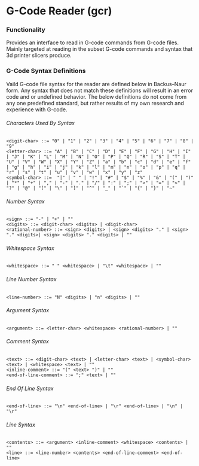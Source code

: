 # G-Code Reader (gcr)

### Functionality
Provides an interface to read in G-code commands from G-code files. Mainly targeted at reading in the subset G-code commands and syntax that 3d printer slicers produce.

### G-Code Syntax Definitions
Vaild G-code file syntax for the reader are defined below in Backus–Naur form. Any syntax that does not match these definitions will result in an error code and or undefined behavior. The below definitions do not come from any one predefined standard, but rather results of my own research and experience with G-code.

###### Characters Used By Syntax
```
<digit-char> ::= "0" | "1" | "2" | "3" | "4" | "5" | "6" | "7" | "8" | "9"
<letter-char> ::= "A" | "B" | "C" | "D" | "E" | "F" | "G" | "H" | "I" | "J" | "K" | "L" | "M" | "N" | "O" | "P" | "Q" | "R" | "S" | "T" | "U" | "V" | "W" | "X" | "Y" | "Z" | "a" | "b" | "c" | "d" | "e" | "f" | "g" | "h" | "i" | "j" | "k" | "l" | "m" | "n" | "o" | "p" | "q" | "r" | "s" | "t" | "u" | "v" | "w" | "x" | "y" | "z"
<symbol-char> ::=  "|" | " " | "!" | "#" | "$" | "%" | "&" | "(" | ")" | "*" | "+" | "," | "-" | "." | "/" | ":" | ";" | ">" | "=" | "<" | "?" | "@" | "[" | "\" | "]" | "^" | "_" | "`" | "{" | "}" | "~"
```

###### Number Syntax
```
<sign> ::= "-" | "+" | ""
<digits> ::= <digit-char> <digits> | <digit-char>
<rational-number> ::= <sign> <digits> | <sign> <digits> "." | <sign> "." <digits>| <sign> <digits> "." <digits> | ""
```

###### Whitespace Syntax
```
<whitespace> ::= " " <whitespace> | "\t" <whitespace> | ""
```

###### Line Number Syntax
```
<line-number> ::= "N" <digits> | "n" <digits> | ""
```

###### Argument Syntax
```
<argument> ::= <letter-char> <whitespace> <rational-number> | ""
```

###### Comment Syntax
```
<text> ::= <digit-char> <text> | <letter-char> <text> | <symbol-char> <text> | <whitespace> <text> | ""
<inline-comment> ::= "(" <text> ")" | ""
<end-of-line-comment> ::= ";" <text> | ""
```

###### End Of Line Syntax
```
<end-of-line> ::= "\n" <end-of-line> | "\r" <end-of-line> | "\n" | "\r"
```

###### Line Syntax
```
<contents> ::= <argument> <inline-comment> <whitespace> <contents> | ""
<line> ::= <line-number> <contents> <end-of-line-comment> <end-of-line>
```
